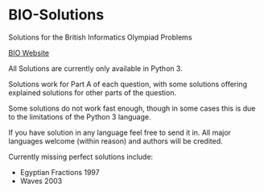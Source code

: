 # BIO-Solutions
Solutions for the British Informatics Olympiad Problems

[BIO Website](https://www.olympiad.org.uk/)

All Solutions are currently only available in Python 3.

Solutions work for Part A of each question, with some solutions offering explained solutions for other parts of the question.

Some solutions do not work fast enough, though in some cases this is due to the limitations of the Python 3 language.

If you have solution in any language feel free to send it in. All major languages welcome (within reason) and authors will be credited.

Currently missing perfect solutions include:

  - Egyptian Fractions 1997
  - Waves 2003
